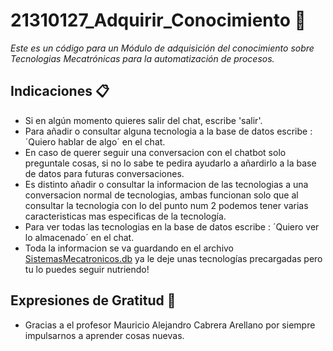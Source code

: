 # 21310127_Adquirir_Conocimiento 🚀

_Este es un código para un Módulo de adquisición del conocimiento sobre Tecnologias Mecatrónicas para la automatización de procesos._

## Indicaciones 📋
* Si en algún momento quieres salir del chat, escribe 'salir'.
* Para añadir o consultar alguna tecnologia a la base de datos escribe : ´Quiero hablar de algo´ en el chat.
* En caso de querer seguir una conversacion con el chatbot solo preguntale cosas, si no lo sabe te pedira ayudarlo a añardirlo a la base de datos para futuras conversaciones.
* Es distinto añadir o consultar la informacion de las tecnologias a una conversacion normal de tecnologias, ambas funcionan solo que al consultar la tecnologia con lo del punto num 2 podemos tener varias caracteristicas mas especificas de la tecnología.
* Para ver todas las tecnologias en la base de datos escribe : ´Quiero ver lo almacenado´ en el chat.
* Toda la informacion se va guardando en el archivo [SistemasMecatronicos.db](https://github.com/AlejandraRG57/21310127_Adquirir_Conocimiento/blob/main/SistemasMecatronicos.db) ya le deje unas tecnologías precargadas pero tu lo puedes seguir nutriendo!

## Expresiones de Gratitud 🎁
* Gracias a el profesor Mauricio Alejandro Cabrera Arellano por siempre impulsarnos a aprender cosas nuevas.
